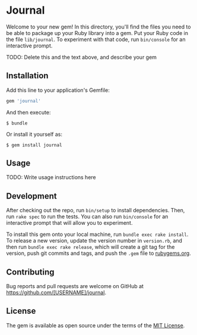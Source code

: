 # Journal

Welcome to your new gem! In this directory, you'll find the files you need to be able to package up your Ruby library into a gem. Put your Ruby code in the file `lib/journal`. To experiment with that code, run `bin/console` for an interactive prompt.

TODO: Delete this and the text above, and describe your gem

## Installation

Add this line to your application's Gemfile:

```ruby
gem 'journal'
```

And then execute:

    $ bundle

Or install it yourself as:

    $ gem install journal

## Usage

TODO: Write usage instructions here

## Development

After checking out the repo, run `bin/setup` to install dependencies. Then, run `rake spec` to run the tests. You can also run `bin/console` for an interactive prompt that will allow you to experiment.

To install this gem onto your local machine, run `bundle exec rake install`. To release a new version, update the version number in `version.rb`, and then run `bundle exec rake release`, which will create a git tag for the version, push git commits and tags, and push the `.gem` file to [rubygems.org](https://rubygems.org).

## Contributing

Bug reports and pull requests are welcome on GitHub at https://github.com/[USERNAME]/journal.

## License

The gem is available as open source under the terms of the [MIT License](https://opensource.org/licenses/MIT).
